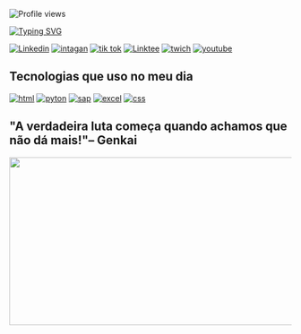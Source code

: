 ![Profile views](https://gpvc.arturio.dev/Jessicabatistaper)

[![Typing SVG](https://readme-typing-svg.herokuapp.com/?color=ff91a4&size=35&center=true&vCenter=true&width=1000&lines=HELLO,+My+name+is+Jessica+Batista;I'm+27+years+old;I'm+from+Brazil;I+Graduated+systems+Development;Be+Welcome!+:%29)](https://git.io/typing-svg)



[![Linkedin](https://img.shields.io/badge/LinkedIn-0077B5?style=for-the-badge&logo=linkedin&logoColor=white)](https://www.linkedin.com/in/jessica-batista-pereira-76ba39163)
[![intagan](https://img.shields.io/badge/Instagram-E4405F?style=for-the-badge&logo=instagram&logoColor=white)](https://instagram.com/jessicarhgeneralista?igshid=YmMyMTA2M2Y=)
[![tik tok](https://img.shields.io/badge/TikTok-000000?style=for-the-badge&logo=tiktok&logoColor=white)](https://www.tiktok.com/@jessicarhgeneralista?_t=8ZeVOASvLhF&_r=1)
[![Linktee](https://img.shields.io/badge/linktree-39E09B?style=for-the-badge&logo=linktree&logoColor=white)]()
[![twich](https://img.shields.io/badge/Twitch-9146FF?style=for-the-badge&logo=twitch&logoColor=white)](https://www.twitch.tv/jessicarhgeneralista)
[![youtube](https://img.shields.io/badge/YouTube-FF0000?style=for-the-badge&logo=youtube&logoColor=white)](https://www.youtube.com/@jessicarh7138)










## Tecnologias que uso no meu dia

[![html](https://img.shields.io/badge/HTML-239120?style=for-the-badge&logo=html5&logoColor=white)]()
[![pyton](https://img.shields.io/badge/Python-3776AB?style=for-the-badge&logo=python&logoColor=white)]()
[![sap](https://img.shields.io/badge/SAP-0FAAFF?style=for-the-badge&logo=sap&logoColor=white)]()
[![excel](https://img.shields.io/badge/Microsoft_Excel-217346?style=for-the-badge&logo=microsoft-excel&logoColor=white)]()
[![css](https://img.shields.io/badge/CSS-239120?&style=for-the-badge&logo=css3&logoColor=white)]()

 ## "A verdadeira luta começa quando achamos que não dá mais!"– Genkai



 <img src="https://pa1.narvii.com/6439/127f65ffac882ed0562f543097cfdf4a0bf106ca_hq.gif" width="600px" height="300px"> 
 
 
 
 
 
 
                                                                                        
                                                                                        
<!--
**jessicabatistaper/Jessicabatistaper** is a ✨ _special_ ✨ repository because its `README.md` (this file) appears on your GitHub profile.

Here are some ideas to get you started:

- 🔭 I’m currently working on ...
- 🌱 I’m currently learning ...
- 👯 I’m looking to collaborate on ...
- 🤔 I’m looking for help with ...
- 💬 Ask me about ...
- 📫 How to reach me: ...
- 😄 Pronouns: ...
- ⚡ Fun fact: ...
-->
